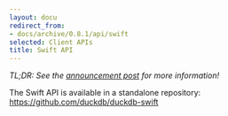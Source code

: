 ```yaml
---
layout: docu
redirect_from:
- docs/archive/0.8.1/api/swift
selected: Client APIs
title: Swift API
---
```


*TL;DR: See the [announcement post](https://duckdb.org/2023/04/21/swift.html) for more information!*

The Swift API is available in a standalone repository: https://github.com/duckdb/duckdb-swift